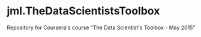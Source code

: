 # jml.TheDataScientistsToolbox
Repository for Coursera's course "The Data Scientist's Toolbox - May 2015"
